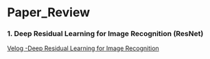 # Paper_Review

### 1. Deep Residual Learning for Image Recognition (ResNet)
[Velog -Deep Residual Learning for Image Recognition](https://velog.io/@hyunjoon0803/%EB%85%BC%EB%AC%B8-Deep-Residual-Learning-for-Image-Recognition-2015)
